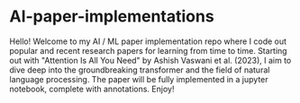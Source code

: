 # AI-paper-implementations
Hello! Welcome to my AI / ML paper implementation repo where I code out popular and recent research papers for learning from time to time. Starting out with "Attention Is All You Need" by Ashish Vaswani et al. (2023), I aim to dive deep into the groundbreaking transformer and the field of natural language processing. The paper will be fully implemented in a jupyter notebook, complete with annotations. Enjoy! 
